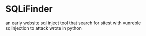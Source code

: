 # SQLiFinder
an early website sql inject tool  that search for sitest with vunreble sqlinjection to attack wrote in python
